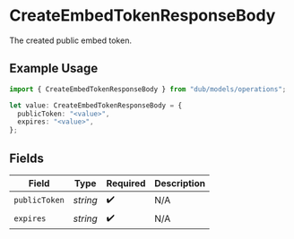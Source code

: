 # CreateEmbedTokenResponseBody

The created public embed token.

## Example Usage

```typescript
import { CreateEmbedTokenResponseBody } from "dub/models/operations";

let value: CreateEmbedTokenResponseBody = {
  publicToken: "<value>",
  expires: "<value>",
};
```

## Fields

| Field              | Type               | Required           | Description        |
| ------------------ | ------------------ | ------------------ | ------------------ |
| `publicToken`      | *string*           | :heavy_check_mark: | N/A                |
| `expires`          | *string*           | :heavy_check_mark: | N/A                |